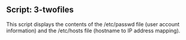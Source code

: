 ## Script: 3-twofiles
This script displays the contents of the /etc/passwd file (user account information) and the /etc/hosts file (hostname to IP address mapping).
